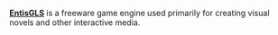 [**EntisGLS**](https://www.entis.jp/gls/) is a freeware game engine used primarily for creating visual novels and other interactive media.